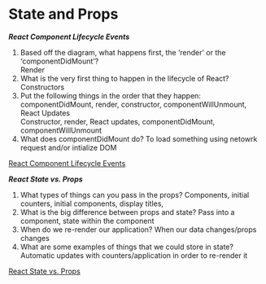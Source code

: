 # State and Props  

***React Component Lifecycle Events***  

1. Based off the diagram, what happens first, the ‘render’ or the ‘componentDidMount’?  
Render
3. What is the very first thing to happen in the lifecycle of React?  
Constructors
5. Put the following things in the order that they happen: componentDidMount, render, constructor, componentWillUnmount, React Updates  
Constructor, render, React updates, componentDidMount, componentWillUnmount 
7. What does componentDidMount do?
To load something using netowrk request and/or intialize DOM  

[React Component Lifecycle Events](https://medium.com/@joshuablankenshipnola/react-component-lifecycle-events-cb77e670a093)  

***React State vs. Props***  

1. What types of things can you pass in the props?
Components, initial counters, initial components, display titles, 
2. What is the big difference between props and state?
Pass into a component, state within the component 
3. When do we re-render our application?
When our data changes/props changes
4. What are some examples of things that we could store in state?
Automatic updates with counters/application in order to re-render it

[React State vs. Props](https://www.youtube.com/watch?v=IYvD9oBCuJI)  
